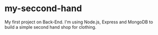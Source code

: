 # my-seccond-hand
My first project on Back-End. I'm using Node.js, Express and MongoDB to build a simple second hand shop for clothing.
